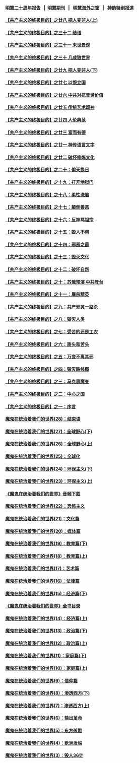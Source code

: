 #### [明慧二十周年报告](https://github.com/gfw-breaker/mh-reports/blob/master/README.md?t=07191501) &nbsp;&nbsp;|&nbsp;&nbsp;[明慧期刊](https://github.com/gfw-breaker/mh-qikan) &nbsp;&nbsp;|&nbsp;&nbsp; [明慧海外之窗](https://github.com/gfw-breaker/mh-news/blob/master/README.md?t=07191501) &nbsp;&nbsp;|&nbsp;&nbsp; [神韵特别报道](https://github.com/gfw-breaker/mh-news/blob/master/shenyun.md?t=07191501) 

#### [【共产主义的终极目的】之廿八 把人变非人(上)](../pages/nsc422/n11340492.md?t=07191501) 

#### [【共产主义的终极目的】之三十二 结语](../pages/nsc422/n11360535.md?t=07191501) 

#### [【共产主义的终极目的】之三十一 末世景观](../pages/nsc422/n11351129.md?t=07191501) 

#### [【共产主义的终极目的】之三十 几成狼世界](../pages/nsc422/n11348280.md?t=07191501) 

#### [【共产主义的终极目的】之廿九 把人变非人(下)](../pages/nsc422/n11344140.md?t=07191501) 

#### [【共产主义的终极目的】之廿七 以恨立国](../pages/nsc422/n11336944.md?t=07191501) 

#### [【共产主义的终极目的】之廿六 中共对抗普世价值](../pages/nsc422/n11324785.md?t=07191501) 

#### [【共产主义的终极目的】之廿五 传统艺术颂神](../pages/nsc422/n11296396.md?t=07191501) 

#### [【共产主义的终极目的】之廿四 人伦典范](../pages/nsc422/n11296397.md?t=07191501) 

#### [【共产主义的终极目的】之廿三 富而有德](../pages/nsc422/n11283598.md?t=07191501) 

#### [【共产主义的终极目的】之廿一 神传语言文字](../pages/nsc422/n11263265.md?t=07191501) 

#### [【共产主义的终极目的】之廿二 破坏修炼文化](../pages/nsc422/n11245728.md?t=07191501) 

#### [【共产主义的终极目的】之二十：偷天换日](../pages/nsc422/n11238846.md?t=07191501) 

#### [【共产主义的终极目的】之十九：打开地狱门](../pages/nsc422/n11206376.md?t=07191501) 

#### [【共产主义的终极目的】之十八：柔性洗脑](../pages/nsc422/n11199994.md?t=07191501) 

#### [【共产主义的终极目的】之十七：颠倒善恶](../pages/nsc422/n11179782.md?t=07191501) 

#### [【共产主义的终极目的】之十六：反神骂祖宗](../pages/nsc422/n11166798.md?t=07191501) 

#### [【共产主义的终极目的】之十五：毁人不倦](../pages/nsc422/n11166792.md?t=07191501) 

#### [【共产主义的终极目的】之十四：邪恶之最](../pages/nsc422/n11150249.md?t=07191501) 

#### [【共产主义的终极目的】之十三：毁灭文化](../pages/nsc422/n11135227.md?t=07191501) 

#### [【共产主义的终极目的】之十二：破坏自然](../pages/nsc422/n11135214.md?t=07191501) 

#### [【共产主义的终极目的】之十：苏俄预演 中共登台](../pages/nsc422/n11118424.md?t=07191501) 

#### [【共产主义的终极目的】之十一：屠杀精英](../pages/nsc422/n11118442.md?t=07191501) 

#### [【共产主义的终极目的】之九：共产邪灵一路杀](../pages/nsc422/n11114139.md?t=07191501) 

#### [【共产主义的终极目的】之八：毁灭人类](../pages/nsc422/n11108503.md?t=07191501) 

#### [【共产主义的终极目的】之七：受苦的还是工农](../pages/nsc422/n11101809.md?t=07191501) 

#### [【共产主义的终极目的】之六：甜头和苦头](../pages/nsc422/n11096971.md?t=07191501) 

#### [【共产主义的终极目的】之五：万变不离其邪](../pages/nsc422/n11091285.md?t=07191501) 

#### [【共产主义的终极目的】之四：毁灭路线图](../pages/nsc422/n11086284.md?t=07191501) 

#### [【共产主义的终极目的】之三：马克思魔变](../pages/nsc422/n11061941.md?t=07191501) 

#### [【共产主义的终极目的】之二：中心之国](../pages/nsc422/n11047728.md?t=07191501) 

#### [【共产主义的终极目的】之一：序言](../pages/nsc422/n11086077.md?t=07191501) 

#### [魔鬼在统治着我们的世界(28)：结束语](../pages/nsc422/n10936246.md?t=07191501) 

#### [魔鬼在统治着我们的世界(27)：全球野心(下)](../pages/nsc422/n10928319.md?t=07191501) 

#### [魔鬼在统治着我们的世界(26)：全球野心(上)](../pages/nsc422/n10900318.md?t=07191501) 

#### [魔鬼在统治着我们的世界(25)：全球化](../pages/nsc422/n10788205.md?t=07191501) 

#### [魔鬼在统治着我们的世界(24)：环保主义(下)](../pages/nsc422/n10695307.md?t=07191501) 

#### [魔鬼在统治着我们的世界(23)：环保主义(上)](../pages/nsc422/n10688613.md?t=07191501) 

#### [《魔鬼在统治着我们的世界》音频下载](../pages/nsc422/n10635553.md?t=07191501) 

#### [魔鬼在统治着我们的世界(22)：恐怖主义](../pages/nsc422/n10614727.md?t=07191501) 

#### [魔鬼在统治着我们的世界(21)：文化篇](../pages/nsc422/n10597706.md?t=07191501) 

#### [魔鬼在统治着我们的世界(20)：媒体篇](../pages/nsc422/n10586579.md?t=07191501) 

#### [魔鬼在统治着我们的世界(19)：教育篇(下)](../pages/nsc422/n10564808.md?t=07191501) 

#### [魔鬼在统治着我们的世界(18)：教育篇(上)](../pages/nsc422/n10526970.md?t=07191501) 

#### [魔鬼在统治着我们的世界(17)：艺术篇](../pages/nsc422/n10499093.md?t=07191501) 

#### [魔鬼在统治着我们的世界(16)：法律篇](../pages/nsc422/n10485969.md?t=07191501) 

#### [魔鬼在统治着我们的世界(15)：经济篇(下)](../pages/nsc422/n10469975.md?t=07191501) 

#### [《魔鬼在统治着我们的世界》全书目录](../pages/nsc422/n10464261.md?t=07191501) 

#### [魔鬼在统治着我们的世界(14)：经济篇(上)](../pages/nsc422/n10457370.md?t=07191501) 

#### [魔鬼在统治着我们的世界(13)：政治篇(下)](../pages/nsc422/n10448270.md?t=07191501) 

#### [魔鬼在统治着我们的世界(12)：政治篇(上)](../pages/nsc422/n10444576.md?t=07191501) 

#### [魔鬼在统治着我们的世界(11)：家庭篇(下)](../pages/nsc422/n10440961.md?t=07191501) 

#### [魔鬼在统治着我们的世界(10)：家庭篇(上)](../pages/nsc422/n10435448.md?t=07191501) 

#### [魔鬼在统治着我们的世界(9)：信仰篇](../pages/nsc422/n10432159.md?t=07191501) 

#### [魔鬼在统治着我们的世界(8)：渗透西方(下)](../pages/nsc422/n10429603.md?t=07191501) 

#### [魔鬼在统治着我们的世界(7)：渗透西方(上)](../pages/nsc422/n10426013.md?t=07191501) 

#### [魔鬼在统治着我们的世界(6)：输出革命](../pages/nsc422/n10421536.md?t=07191501) 

#### [魔鬼在统治着我们的世界(5)：东方杀戮](../pages/nsc422/n10417707.md?t=07191501) 

#### [魔鬼在统治着我们的世界(4)：欧洲发端](../pages/nsc422/n10414890.md?t=07191501) 

#### [魔鬼在统治着我们的世界(3)：毁人36计](../pages/nsc422/n10411583.md?t=07191501) 

